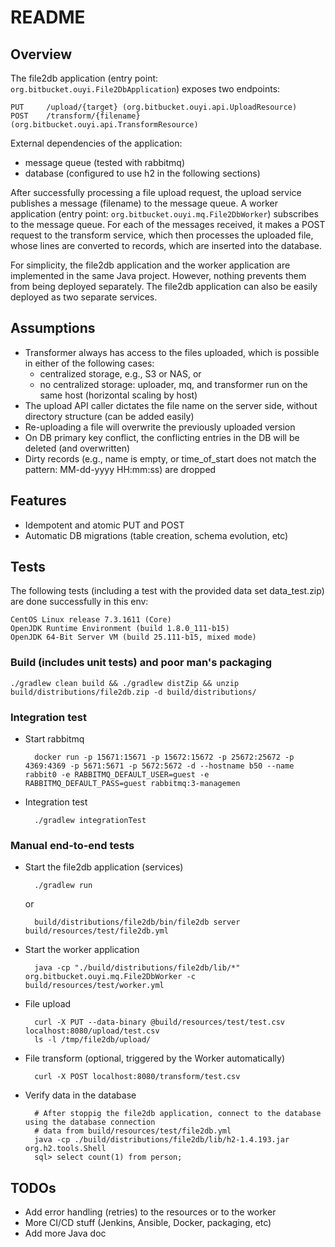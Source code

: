 # README

## Overview

The file2db application (entry point: `org.bitbucket.ouyi.File2DbApplication`) exposes two endpoints:

    PUT     /upload/{target} (org.bitbucket.ouyi.api.UploadResource)
    POST    /transform/{filename} (org.bitbucket.ouyi.api.TransformResource)

External dependencies of the application:

- message queue (tested with rabbitmq)
- database (configured to use h2 in the following sections)

After successfully processing a file upload request, the upload service publishes a message (filename) to the message 
queue. A worker application (entry point: `org.bitbucket.ouyi.mq.File2DbWorker`) subscribes to the message queue. For 
each of the messages received, it makes a POST request to the transform service, which then processes the uploaded file, 
whose lines are converted to records, which are inserted into the database.

For simplicity, the file2db application and the worker application are implemented in the same Java project. However, 
nothing prevents them from being deployed separately. The file2db application can also be easily deployed as two 
separate services.

## Assumptions

- Transformer always has access to the files uploaded, which is possible in either of the following cases:
    - centralized storage, e.g., S3 or NAS, or
    - no centralized storage: uploader, mq, and transformer run on the same host (horizontal scaling by host)
- The upload API caller dictates the file name on the server side, without directory structure (can be added easily)
- Re-uploading a file will overwrite the previously uploaded version
- On DB primary key conflict, the conflicting entries in the DB will be deleted (and overwritten)
- Dirty records (e.g., name is empty, or time_of_start does not match the pattern: MM-dd-yyyy HH:mm:ss) are dropped

## Features

- Idempotent and atomic PUT and POST
- Automatic DB migrations (table creation, schema evolution, etc)

## Tests

The following tests (including a test with the provided data set data_test.zip) are done successfully in this env:

    CentOS Linux release 7.3.1611 (Core) 
    OpenJDK Runtime Environment (build 1.8.0_111-b15)
    OpenJDK 64-Bit Server VM (build 25.111-b15, mixed mode)

### Build (includes unit tests) and poor man's packaging

    ./gradlew clean build && ./gradlew distZip && unzip build/distributions/file2db.zip -d build/distributions/

### Integration test

- Start rabbitmq

        docker run -p 15671:15671 -p 15672:15672 -p 25672:25672 -p 4369:4369 -p 5671:5671 -p 5672:5672 -d --hostname b50 --name rabbit0 -e RABBITMQ_DEFAULT_USER=guest -e RABBITMQ_DEFAULT_PASS=guest rabbitmq:3-managemen

- Integration test

        ./gradlew integrationTest

### Manual end-to-end tests

- Start the file2db application (services)

        ./gradlew run
    or

        build/distributions/file2db/bin/file2db server build/resources/test/file2db.yml

- Start the worker application

        java -cp "./build/distributions/file2db/lib/*" org.bitbucket.ouyi.mq.File2DbWorker -c build/resources/test/worker.yml

- File upload

        curl -X PUT --data-binary @build/resources/test/test.csv localhost:8080/upload/test.csv
        ls -l /tmp/file2db/upload/

- File transform (optional, triggered by the Worker automatically)

        curl -X POST localhost:8080/transform/test.csv

- Verify data in the database

        # After stoppig the file2db application, connect to the database using the database connection 
        # data from build/resources/test/file2db.yml
        java -cp ./build/distributions/file2db/lib/h2-1.4.193.jar org.h2.tools.Shell
        sql> select count(1) from person;

## TODOs

- Add error handling (retries) to the resources or to the worker
- More CI/CD stuff (Jenkins, Ansible, Docker, packaging, etc)
- Add more Java doc

